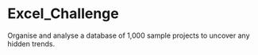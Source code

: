 # Excel_Challenge
Organise and analyse a database of 1,000 sample projects to uncover any hidden trends.
